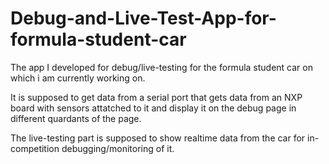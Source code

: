 # Debug-and-Live-Test-App-for-formula-student-car
The app I developed for debug/live-testing for the formula student car on which i am currently working on. 

It is supposed to get data from a serial port that gets data from an NXP board with sensors attatched to it and display it on the debug page in different quardants of the page.

The live-testing part is supposed to show realtime data from the car for in-competition debugging/monitoring of it.
